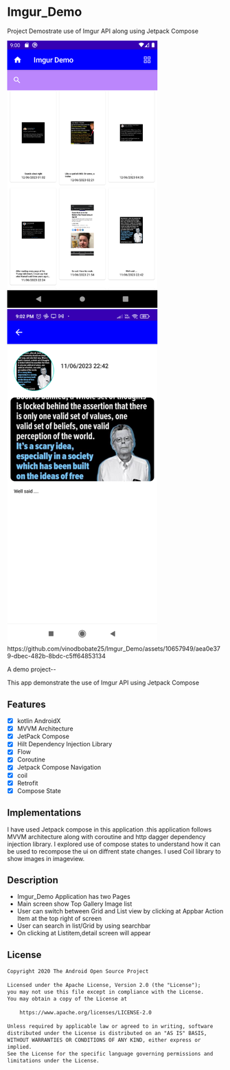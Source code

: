 # Imgur_Demo
Project Demostrate use of Imgur API along using Jetpack Compose
<p float="left">
<img src="Screenshot_20230612_210030.png" alt="player git1" width="350"  />
<img src="Screenshot_20230612_210255.png" alt="player git1"  width="350" />
https://github.com/vinodbobate25/Imgur_Demo/assets/10657949/aea0e379-dbec-482b-8bdc-c5ff64853134
</p>


A demo project--


This app demonstrate the use of Imgur API using Jetpack Compose  
## Features

- [x] kotlin AndroidX
- [x] MVVM Architecture
- [x] JetPack Compose
- [x] Hilt Dependency Injection Library
- [x] Flow
- [x] Coroutine
- [x] Jetpack Compose Navigation
- [x] coil
- [x] Retrofit
- [x] Compose State

## Implementations
I have used Jetpack compose in this application .this application follows MVVM architecture along with coroutine and http dagger dependency injection library.
I explored use of compose states to understand how it can be used to recompose the ui on diffrent state changes.
I used Coil library to show images in imageview.



## Description
- Imgur_Demo Application  has two Pages
- Main screen show Top Gallery Image list 
- User can switch between Grid and List view by clicking at Appbar Action Item at the top right of screen
- User can search in list/Grid by using searchbar
- On clicking at Listitem,detail screen will appear


## License
```
Copyright 2020 The Android Open Source Project

Licensed under the Apache License, Version 2.0 (the "License");
you may not use this file except in compliance with the License.
You may obtain a copy of the License at

    https://www.apache.org/licenses/LICENSE-2.0

Unless required by applicable law or agreed to in writing, software
distributed under the License is distributed on an "AS IS" BASIS,
WITHOUT WARRANTIES OR CONDITIONS OF ANY KIND, either express or implied.
See the License for the specific language governing permissions and
limitations under the License.
```





